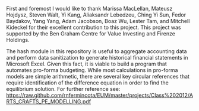 First and foremost I would like to thank Marissa MacLellan, Mateusz Hojdysz, Steven Walt, Yi Kang, Aliaksandr Lebedzeu,  Ching Yi Sun, Fedor Baydakov, Yang Yang, Adam Jacobson, Boaz Wu, Lester Tam, and Mitchell Kideckel for their excellent contribution to this project. This project was supported by the Ben Graham Centre for Value Investing and Firenze Holdings.

The hash module in this repository is useful to aggregate accounting data and perform data sanitization to generate 
historical financial statements in Microsoft Excel. Given this fact, it is viable to build a program that automates 
pro-forma budgeting. While most calculations in pro-forma models are simple arithmetic, there are several key circular 
references that require identification of the difference equation in order to find the equilibrium solution. For further
reference see: https://raw.github.com/rnfermincota/EUM/master/projects/Class%202012/ARTS_CRAFTS_PE_MODELLING.pdf
